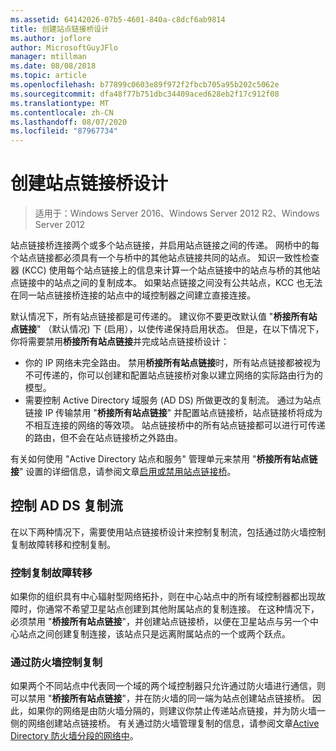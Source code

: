 ```yaml
---
ms.assetid: 64142026-07b5-4601-840a-c8dcf6ab9814
title: 创建站点链接桥设计
ms.author: joflore
author: MicrosoftGuyJFlo
manager: mtillman
ms.date: 08/08/2018
ms.topic: article
ms.openlocfilehash: b77899c0603e89f972f2fbcb705a95b202c5062e
ms.sourcegitcommit: dfa48f77b751dbc34409aced628eb2f17c912f08
ms.translationtype: MT
ms.contentlocale: zh-CN
ms.lasthandoff: 08/07/2020
ms.locfileid: "87967734"
---
```

# <a name="creating-a-site-link-bridge-design"></a>创建站点链接桥设计

> 适用于：Windows Server 2016、Windows Server 2012 R2、Windows Server 2012

站点链接桥连接两个或多个站点链接，并启用站点链接之间的传递。 网桥中的每个站点链接都必须具有一个与桥中的其他站点链接共同的站点。 知识一致性检查器 (KCC) 使用每个站点链接上的信息来计算一个站点链接中的站点与桥的其他站点链接中的站点之间的复制成本。 如果站点链接之间没有公共站点，KCC 也无法在同一站点链接桥连接的站点中的域控制器之间建立直接连接。

默认情况下，所有站点链接都是可传递的。 建议你不要更改默认值 "**桥接所有站点链接**" （默认情况) 下 (启用），以使传递保持启用状态。 但是，在以下情况下，你将需要禁用**桥接所有站点链接**并完成站点链接桥设计：

- 你的 IP 网络未完全路由。 禁用**桥接所有站点链接**时，所有站点链接都被视为不可传递的，你可以创建和配置站点链接桥对象以建立网络的实际路由行为的模型。
- 需要控制 Active Directory 域服务 (AD DS) 所做更改的复制流。 通过为站点链接 IP 传输禁用 "**桥接所有站点链接**" 并配置站点链接桥，站点链接桥将成为不相互连接的网络的等效项。 站点链接桥中的所有站点链接都可以进行可传递的路由，但不会在站点链接桥之外路由。

有关如何使用 "Active Directory 站点和服务" 管理单元来禁用 "**桥接所有站点链接**" 设置的详细信息，请参阅文章[启用或禁用站点链接桥](/previous-versions/windows/it-pro/windows-server-2003/cc738789(v=ws.10))。

## <a name="controlling-ad-ds-replication-flow"></a>控制 AD DS 复制流

在以下两种情况下，需要使用站点链接桥设计来控制复制流，包括通过防火墙控制复制故障转移和控制复制。

### <a name="controlling-replication-failover"></a>控制复制故障转移

如果你的组织具有中心辐射型网络拓扑，则在中心站点中的所有域控制器都出现故障时，你通常不希望卫星站点创建到其他附属站点的复制连接。 在这种情况下，必须禁用 "**桥接所有站点链接**"，并创建站点链接桥，以便在卫星站点与另一个中心站点之间创建复制连接，该站点只是远离附属站点的一个或两个跃点。

### <a name="controlling-replication-through-a-firewall"></a>通过防火墙控制复制

如果两个不同站点中代表同一个域的两个域控制器只允许通过防火墙进行通信，则可以禁用 "**桥接所有站点链接**"，并在防火墙的同一端为站点创建站点链接桥。 因此，如果你的网络是由防火墙分隔的，则建议你禁止传递站点链接，并为防火墙一侧的网络创建站点链接桥。 有关通过防火墙管理复制的信息，请参阅文章[Active Directory 防火墙分段的网络中](https://go.microsoft.com/fwlink/?LinkId=107074)。
